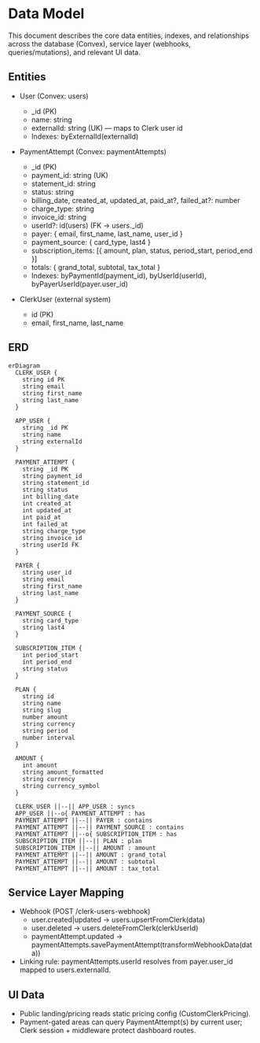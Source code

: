 # Data Model

This document describes the core data entities, indexes, and relationships across the database (Convex), service layer (webhooks, queries/mutations), and relevant UI data.

## Entities

- User (Convex: users)
  - _id (PK)
  - name: string
  - externalId: string (UK) — maps to Clerk user id
  - Indexes: byExternalId(externalId)

- PaymentAttempt (Convex: paymentAttempts)
  - _id (PK)
  - payment_id: string (UK)
  - statement_id: string
  - status: string
  - billing_date, created_at, updated_at, paid_at?, failed_at?: number
  - charge_type: string
  - invoice_id: string
  - userId?: id(users) (FK → users._id)
  - payer: { email, first_name, last_name, user_id }
  - payment_source: { card_type, last4 }
  - subscription_items: [{ amount, plan, status, period_start, period_end }]
  - totals: { grand_total, subtotal, tax_total }
  - Indexes: byPaymentId(payment_id), byUserId(userId), byPayerUserId(payer.user_id)

- ClerkUser (external system)
  - id (PK)
  - email, first_name, last_name

## ERD

```mermaid
erDiagram
  CLERK_USER {
    string id PK
    string email
    string first_name
    string last_name
  }

  APP_USER {
    string _id PK
    string name
    string externalId
  }

  PAYMENT_ATTEMPT {
    string _id PK
    string payment_id
    string statement_id
    string status
    int billing_date
    int created_at
    int updated_at
    int paid_at
    int failed_at
    string charge_type
    string invoice_id
    string userId FK
  }

  PAYER {
    string user_id
    string email
    string first_name
    string last_name
  }

  PAYMENT_SOURCE {
    string card_type
    string last4
  }

  SUBSCRIPTION_ITEM {
    int period_start
    int period_end
    string status
  }

  PLAN {
    string id
    string name
    string slug
    number amount
    string currency
    string period
    number interval
  }

  AMOUNT {
    int amount
    string amount_formatted
    string currency
    string currency_symbol
  }

  CLERK_USER ||--|| APP_USER : syncs
  APP_USER ||--o{ PAYMENT_ATTEMPT : has
  PAYMENT_ATTEMPT ||--|| PAYER : contains
  PAYMENT_ATTEMPT ||--|| PAYMENT_SOURCE : contains
  PAYMENT_ATTEMPT ||--o{ SUBSCRIPTION_ITEM : has
  SUBSCRIPTION_ITEM ||--|| PLAN : plan
  SUBSCRIPTION_ITEM ||--|| AMOUNT : amount
  PAYMENT_ATTEMPT ||--|| AMOUNT : grand_total
  PAYMENT_ATTEMPT ||--|| AMOUNT : subtotal
  PAYMENT_ATTEMPT ||--|| AMOUNT : tax_total
```

## Service Layer Mapping

- Webhook (POST /clerk-users-webhook)
  - user.created|updated → users.upsertFromClerk(data)
  - user.deleted → users.deleteFromClerk(clerkUserId)
  - paymentAttempt.updated → paymentAttempts.savePaymentAttempt(transformWebhookData(data))
- Linking rule: paymentAttempts.userId resolves from payer.user_id mapped to users.externalId.

## UI Data

- Public landing/pricing reads static pricing config (CustomClerkPricing).
- Payment-gated areas can query PaymentAttempt(s) by current user; Clerk session + middleware protect dashboard routes.
